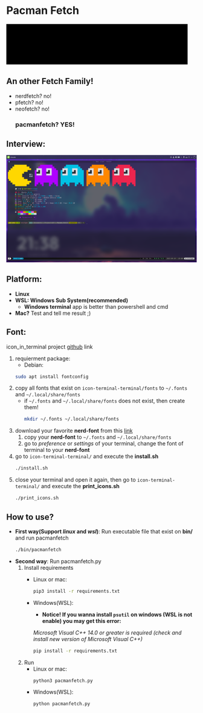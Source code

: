 # Pacman Fetch
<img src="index.gif">

## An other Fetch Family!

- nerdfetch? no!
- pfetch? no!
- neofetch? no!
    ### **pacmanfetch?** YES!

## Interview:
![image](https://github.com/mehrdad-mixtape/Pacman_Fetch/blob/master/index.png)

## Platform:
- **Linux**
- **WSL: Windows Sub System(recommended)**
	- **Windows terminal** app is better than powershell and cmd
- **Mac?** Test and tell me result ;)

## Font:
icon_in_terminal project [github](https://github.com/sebastiencs/icons-in-terminal) link
1. requierment package:
	- Debian:
	```bash
	sudo apt install fontconfig
    ```
2. copy all fonts that exist on `icon-terminal-terminal/fonts` to `~/.fonts` and `~/.local/share/fonts`
    - if `~/.fonts` and `~/.local/share/fonts` does not exist, then create them!
        ```bash
        mkdir ~/.fonts ~/.local/share/fonts
        ```
3. download your favorite **nerd-font** from this [link](https://www.nerdfonts.com/font-downloads)
    1. copy your **nerd-font** to `~/.fonts` and `~/.local/share/fonts`
    2. go to *preference* or *settings* of your terminal, change the font of terminal to your **nerd-font**
4. go to `icon-terminal-terminal/` and execute the **install.sh**
    ```bash
    ./install.sh
    ```
5. close your terminal and open it again, then go to `icon-terminal-terminal/` and execute the **print_icons.sh**
    ```bash
    ./print_icons.sh
    ```

## How to use?
- **First way(Support *linux* and *wsl*)**: Run executable file that exist on **bin/** and run pacmanfetch
    ```bash
    ./bin/pacmanfetch
    ```
- **Second way**: Run pacmanfetch.py
    1. Install requirements
        - Linux or mac:
            ```bash
            pip3 install -r requirements.txt
            ```
        - Windows(WSL):
            - **Notice! If you wanna install `psutil` on windows (WSL is not enable) you may get this error:**
            
            *Microsoft Visual C++ 14.0 or greater is required (check and install new version of Microsoft Visual C++)*
            ```bash
            pip install -r requirements.txt
            ```
    2. Run
        - Linux or mac:
            ```bash
            python3 pacmanfetch.py
            ```
        - Windows(WSL):
            ```bash
            python pacmanfetch.py
            ```

